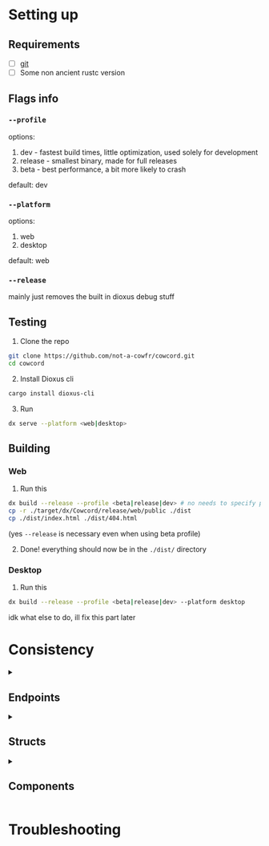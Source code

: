 # Setting up

## Requirements

- [ ] [git](https://git-scm.com/downloads)
- [ ] Some non ancient rustc version

## Flags info

### `--profile`
options:
1. dev - fastest build times, little optimization, used solely for development
2. release - smallest binary, made for full releases
3. beta - best performance, a bit more likely to crash

default: dev

### `--platform`
options:
1. web
2. desktop

default: web

### `--release`
mainly just removes the built in dioxus debug stuff

## Testing

1. Clone the repo
```bash
git clone https://github.com/not-a-cowfr/cowcord.git
cd cowcord
```
2. Install Dioxus cli
```bash
cargo install dioxus-cli
```
3. Run
```bash
dx serve --platform <web|desktop>
```

## Building

### Web

1. Run this
```bash
dx build --release --profile <beta|release|dev> # no needs to specify platform, web is the default
cp -r ./target/dx/Cowcord/release/web/public ./dist
cp ./dist/index.html ./dist/404.html
```
(yes `--release` is necessary even when using beta profile)
<!--
2. Optimize wasm, run this
```bash
sudo apt-get update
sudo apt-get install -y binaryen
wasm-opt dist/assets/dioxus/Cowcord_bg.wasm -o dist/assets/dioxus/Cowcord_bg.wasm -O4 # O4 for speed OZ for binary size
```
-->
2. Done! everything should now be in the `./dist/` directory

### Desktop

1. Run this
```bash
dx build --release --profile <beta|release|dev> --platform desktop
```
idk what else to do, ill fix this part later

# Consistency

<details><summary><h2>Endpoints</h2></summary>

### 1. Declaring Endpoints

If the endpoint has no changing string query fields or a part of the url is not always the same, then define it as a const, like this:
```rust
pub const SUPER_COOL_ENDPOINT: &str = "/super/cool";
```

However, with a lot of endpoints they have something that changes, like maybe a part of the url is a guild id, or it needs some string query parameters, in this case you would define it as a function, keeping the upper snake case, example:
```rust
pub fn SUPER_COOL_ENDPOINT_ENDPOINT(some_id: Snowflake, query: QueryStringParamsStruct) -> String {
	format!("/super/{}/cool{}", some_id, to_string_query(&query))
}
```

Also important, make sure to end the variable/struct/function/type name with what is format
```rust
/// notice the ENDPOINT at the end
pub const SUPER_COOL_ENDPOINT: &str = "/super/cool";

pub struct SuperCoolRequest {}

pub type SuperCoolResponse = SomeOtherThing;
```

And finally, make sure to include important info with the endpoint, for example:
```rust
/// Type: post
///
/// supports Super-Cool-Header header
///
/// requires SUPER_COOL permission
pub const SUPER_COOL_ENDPOINT: &str = "/super/cool";
```

<!-- ### 2. Keep request and response structs seperate, even if they're the same
This is because if in the future if one changes its very easy to edit them and it just -->

</details>

<details><summary><h2>Structs</h2></summary>

Discord loves using integers to represent certain types or flags for things, and it can get pretty confusing without looking at the docs, so just make sure to include what the int type is referencing
```rust
pub struct MyCoolStruct {
    /// link to documentation for whatever this is, if no link is there, its assumed that this is just a regular number
    field_one: u8,
}
```

And make sure to include an enum that repesents it
```rust
pub enum FieldOneType {
    THIS_COOL_TYPE = 1,
    THIS_OTHER_COOL_TYPE = 2,
}
```
```rust
pub enum FieldOneFlags {
    THIS_COOL_FLAG = 1 << 0,
    THIS_OTHER_COOL_FLAG = 1 << 1,
}
```
soon these will be used rather than just defining it as an int, and then the docs comment can be removed

</details>

<details><summary><h2>Components</h2></summary>

This ones pretty easy, all it is is that if theres some ui element thats used more than once, in more than one place, make it into a seperate component instead of something built into the page

</details>

# Troubleshooting
